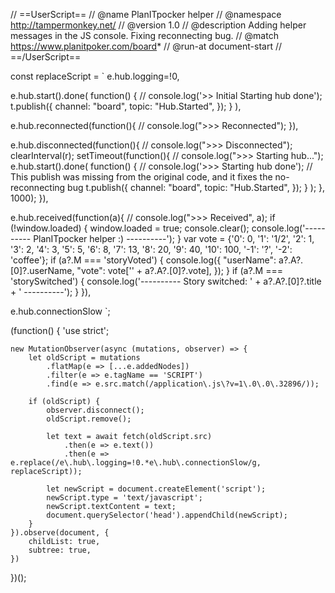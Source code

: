 // ==UserScript==
// @name         PlanITpocker helper
// @namespace    http://tampermonkey.net/
// @version      1.0
// @description  Adding helper messages in the JS console. Fixing reconnecting bug.
// @match        https://www.planitpoker.com/board*
// @run-at       document-start
// ==/UserScript==

const replaceScript = `
e.hub.logging=!0,

e.hub.start().done(
    function() {
        // console.log('>> Initial Starting hub done');
        t.publish({
            channel: "board",
            topic: "Hub.Started",
        });
    }
),

e.hub.reconnected(function(){
    // console.log(">>> Reconnected");
}),

e.hub.disconnected(function(){
    // console.log(">>> Disconnected");
    clearInterval(r);
    setTimeout(function(){
        // console.log(">>> Starting hub...");
        e.hub.start().done(
            function() {
                // console.log('>>> Starting hub done');
                // This publish was missing from the original code, and it fixes the no-reconnecting bug
                t.publish({
                    channel: "board",
                    topic: "Hub.Started",
                });
            }
        );
    }, 1000);
}),

e.hub.received(function(a){
    // console.log(">>> Received", a);
    if (!window.loaded) {
        window.loaded = true;
        console.clear();
        console.log('---------- PlanITpocker helper :) ----------');
    }
    var vote = {'0': 0, '1': '1/2', '2': 1, '3': 2, '4': 3, '5': 5, '6': 8, '7': 13, '8': 20, '9': 40, '10': 100, '-1': '?', '-2': 'coffee'};
    if (a?.M === 'storyVoted') {
        console.log({
            "userName": a?.A?.[0]?.userName,
            "vote": vote['' + a?.A?.[0]?.vote],
        });
    }
    if (a?.M === 'storySwitched') {
        console.log('---------- Story switched: ' + a?.A?.[0]?.title + ' ----------');
    }
}),

e.hub.connectionSlow
`;

(function() {
    'use strict';

    new MutationObserver(async (mutations, observer) => {
        let oldScript = mutations
            .flatMap(e => [...e.addedNodes])
            .filter(e => e.tagName == 'SCRIPT')
            .find(e => e.src.match(/application\.js\?v=1\.0\.0\.32896/));

        if (oldScript) {
            observer.disconnect();
            oldScript.remove();

            let text = await fetch(oldScript.src)
                .then(e => e.text())
                .then(e => e.replace(/e\.hub\.logging=!0.*e\.hub\.connectionSlow/g, replaceScript));

            let newScript = document.createElement('script');
            newScript.type = 'text/javascript';
            newScript.textContent = text;
            document.querySelector('head').appendChild(newScript);
        }
    }).observe(document, {
        childList: true,
        subtree: true,
    })
})();
